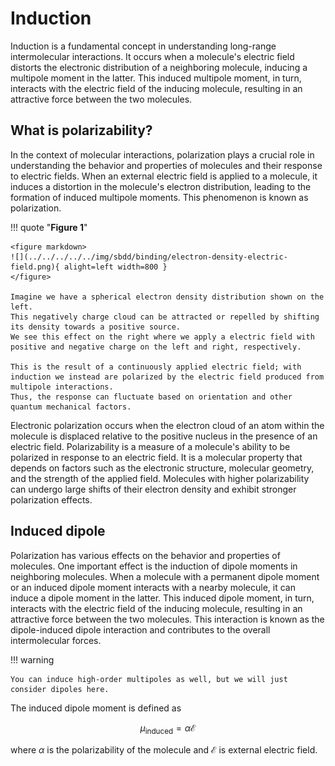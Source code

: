 # Induction

Induction is a fundamental concept in understanding long-range intermolecular interactions.
It occurs when a molecule's electric field distorts the electronic distribution of a neighboring molecule, inducing a multipole moment in the latter.
This induced multipole moment, in turn, interacts with the electric field of the inducing molecule, resulting in an attractive force between the two molecules.

## What is polarizability?

In the context of molecular interactions, polarization plays a crucial role in understanding the behavior and properties of molecules and their response to electric fields.
When an external electric field is applied to a molecule, it induces a distortion in the molecule's electron distribution, leading to the formation of induced multipole moments.
This phenomenon is known as polarization.

!!! quote "**Figure 1**"

    <figure markdown>
    ![](../../../../../img/sbdd/binding/electron-density-electric-field.png){ alight=left width=800 }
    </figure>

    Imagine we have a spherical electron density distribution shown on the left.
    This negatively charge cloud can be attracted or repelled by shifting its density towards a positive source.
    We see this effect on the right where we apply a electric field with positive and negative charge on the left and right, respectively.

    This is the result of a continuously applied electric field; with induction we instead are polarized by the electric field produced from multipole interactions.
    Thus, the response can fluctuate based on orientation and other quantum mechanical factors.

Electronic polarization occurs when the electron cloud of an atom within the molecule is displaced relative to the positive nucleus in the presence of an electric field.
Polarizability is a measure of a molecule's ability to be polarized in response to an electric field.
It is a molecular property that depends on factors such as the electronic structure, molecular geometry, and the strength of the applied field.
Molecules with higher polarizability can undergo large shifts of their electron density and exhibit stronger polarization effects.

## Induced dipole

Polarization has various effects on the behavior and properties of molecules.
One important effect is the induction of dipole moments in neighboring molecules.
When a molecule with a permanent dipole moment or an induced dipole moment interacts with a nearby molecule, it can induce a dipole moment in the latter.
This induced dipole moment, in turn, interacts with the electric field of the inducing molecule, resulting in an attractive force between the two molecules.
This interaction is known as the dipole-induced dipole interaction and contributes to the overall intermolecular forces.

!!! warning

    You can induce high-order multipoles as well, but we will just consider dipoles here.

The induced dipole moment is defined as

$$
\mu_\text{induced} = \alpha \mathcal{E}
$$

where $\alpha$ is the polarizability of the molecule and $\mathcal{E}$ is external electric field.
